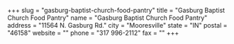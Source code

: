 +++
slug = "gasburg-baptist-church-food-pantry"
title = "Gasburg Baptist Church Food Pantry"
name = "Gasburg Baptist Church Food Pantry"
address = "11564 N. Gasburg Rd."
city = "Mooresville"
state = "IN"
postal = "46158"
website = ""
phone = "317 996-2112"
fax = ""
+++

